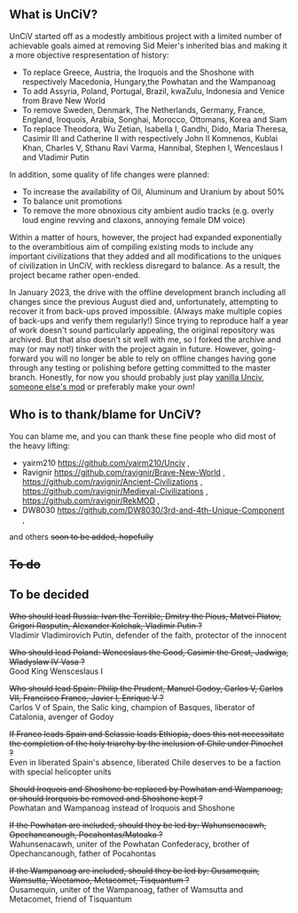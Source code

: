 ## What is UnCiV?

UnCiV started off as a modestly ambitious project with a limited number of achievable goals aimed at removing Sid Meier's inherited bias and making it a more objective respresentation of history:
- To replace Greece, Austria, the Iroquois and the Shoshone with respectively Macedonia, Hungary,the Powhatan and the Wampanoag
- To add Assyria, Poland, Portugal, Brazil, kwaZulu, Indonesia and Venice from Brave New World
- To remove Sweden, Denmark, The Netherlands, Germany, France, England, Iroquois, Arabia, Songhai, Morocco, Ottomans, Korea and Siam
- To replace Theodora, Wu Zetian, Isabella I, Gandhi, Dido, Maria Theresa, Casimir III and Catherine II with respectively John II Komnenos, Kublai Khan, Charles V, Sthanu Ravi Varma, Hannibal, Stephen I, Wenceslaus I and Vladimir Putin 

In addition, some quality of life changes were planned:
- To increase the availability of Oil, Aluminum and Uranium by about 50%
- To balance unit promotions
- To remove the more obnoxious city ambient audio tracks (e.g. overly loud engine revving and claxons, annoying female DM voice) 

Within a matter of hours, however, the project had expanded exponentially to the overambitious aim of compiling existing mods to include any important civilizations that they added and all modifications to the uniques of civilization in UnCiV, with reckless disregard to balance.
As a result, the project became rather open-ended.

In January 2023, the drive with the offline development branch including all changes since the previous August died and, unfortunately, attempting to recover it from back-ups proved impossible.
(Always make multiple copies of back-ups and verify them regularly!)
Since trying to reproduce half a year of work doesn't sound particularly appealing, the original repository was archived.
But that also doesn't sit well with me, so I forked the archive and may (or may not!) tinker with the project again in future.
However, going-forward you will no longer be able to rely on offline changes having gone through any testing or polishing before getting committed to the master branch.
Honestly, for now you should probably just play [vanilla Unciv](https://github.com/yairm210/Unciv), [someone else's mod](https://github.com/topics/unciv-mod) or preferably make your own!


## Who is to thank/blame for UnCiV?

You can blame me,
and you can thank these fine people who did most of the heavy lifting:
- yairm210  https://github.com/yairm210/Unciv ,
- Ravignir  https://github.com/ravignir/Brave-New-World ,
          https://github.com/ravignir/Ancient-Civilizations ,
          https://github.com/ravignir/Medieval-Civilizations ,
          https://github.com/ravignir/RekMOD ,
- DW8030    https://github.com/DW8030/3rd-and-4th-Unique-Component ,

and others ~~soon to be added, hopefully~~


## ~~To do~~


## To be decided

~~Who should lead Russia: 
Ivan the Terrible, Dmitry the Pious, Matvei Platov, Grigori Rasputin, Alexander Kolchak, Vladimir Putin ?~~ \
Vladimir Vladimirovich Putin, defender of the faith, protector of the innocent

~~Who should lead Poland: 
Wenceslaus the Good, Casimir the Great, Jadwiga, Wladyslaw IV Vasa ?~~ \
Good King Wensceslaus I

~~Who should lead Spain:
Philip the Prudent, Manuel Godoy, Carlos V, Carlos VII, Francisco Franco, Javier I, Enrique V ?~~ \
Carlos V of Spain, the Salic king, champion of Basques, liberator of Catalonia, avenger of Godoy

~~If Franco leads Spain and Selassie leads Ethiopia,
does this not necessitate the completion of the holy triarchy by the inclusion of Chile under Pinochet ?~~ \
Even in liberated Spain's absence, liberated Chile deserves to be a faction with special helicopter units

~~Should Iroquois and Shoshone be replaced by Powhatan and Wampanoag,
or should Irorquois be removed and Shoshone kept ?~~ \
Powhatan and Wampanoag instead of Iroquois and Shoshone

~~If the Powhatan are included, should they be led by:
Wahunsenacawh, Opechancanough, Pocahontas/Matoaka ?~~ \
Wahunsenacawh, uniter of the Powhatan Confederacy, brother of Opechancanough, father of Pocahontas

~~If the Wampanoag are included, should they be led by:
Ousamequin, Wamsutta, Weetamoo, Metacomet, Tisquantum ?~~ \
Ousamequin, uniter of the Wampanoag, father of Wamsutta and Metacomet, friend of Tisquantum
